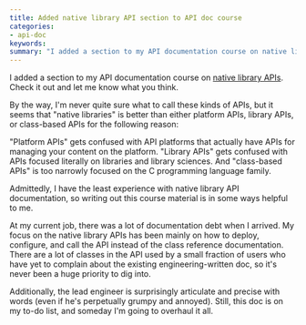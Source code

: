 ```yaml
---
title: Added native library API section to API doc course
categories:
- api-doc
keywords: 
summary: "I added a section to my API documentation course on native library API documentation. This is an area I'm hoping to develop more expertise in."
---
```


I added a section to my API documentation course on [native library APIs](http://idratherbewriting.com/nativelibraryapis_overview/). Check it out and let me know what you think.

By the way, I'm never quite sure what to call these kinds of APIs, but it seems that "native libraries" is better than either platform APIs, library APIs, or class-based APIs for the following reason:

"Platform APIs" gets confused with API platforms that actually have APIs for managing your content on the  platform. "Library APIs" gets confused with APIs focused literally on libraries and library sciences. And "class-based APIs" is too narrowly focused on the C programming language family. 

Admittedly, I have the least experience with native library API documentation, so writing out this course material is in some ways helpful to me. 

At my current job, there was a lot of documentation debt when I arrived. My focus on the native library APIs has been mainly on how to deploy, configure, and call the API instead of the class reference documentation. There are a lot of classes in the API used by a small fraction of users who have yet to complain about the existing engineering-written doc, so it's never been a huge priority to dig into. 

Additionally, the lead engineer is surprisingly articulate and precise with words (even if he's perpetually grumpy and annoyed). Still, this doc is on my to-do list, and someday I'm going to overhaul it all.



